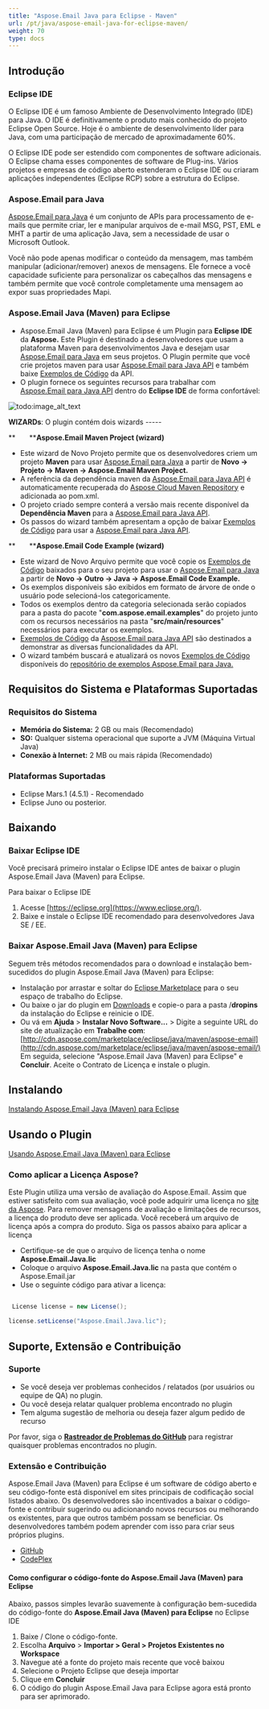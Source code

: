 ```yaml
---
title: "Aspose.Email Java para Eclipse - Maven"
url: /pt/java/aspose-email-java-for-eclipse-maven/
weight: 70
type: docs
---
```


## **Introdução**
### **Eclipse IDE**
O Eclipse IDE é um famoso Ambiente de Desenvolvimento Integrado (IDE) para Java. O IDE é definitivamente o produto mais conhecido do projeto Eclipse Open Source. Hoje é o ambiente de desenvolvimento líder para Java, com uma participação de mercado de aproximadamente 60%.

O Eclipse IDE pode ser estendido com componentes de software adicionais. O Eclipse chama esses componentes de software de Plug-ins. Vários projetos e empresas de código aberto estenderam o Eclipse IDE ou criaram aplicações independentes (Eclipse RCP) sobre a estrutura do Eclipse.
### **Aspose.Email para Java**
[Aspose.Email para Java](http://www.aspose.com/java/email-component.aspx) é um conjunto de APIs para processamento de e-mails que permite criar, ler e manipular arquivos de e-mail MSG, PST, EML e MHT a partir de uma aplicação Java, sem a necessidade de usar o Microsoft Outlook.

Você não pode apenas modificar o conteúdo da mensagem, mas também manipular (adicionar/remover) anexos de mensagens. Ele fornece a você capacidade suficiente para personalizar os cabeçalhos das mensagens e também permite que você controle completamente uma mensagem ao expor suas propriedades Mapi.
### **Aspose.Email Java (Maven) para Eclipse**
- Aspose.Email Java (Maven) para Eclipse é um Plugin para **Eclipse IDE** da **Aspose.** Este Plugin é destinado a desenvolvedores que usam a plataforma Maven para desenvolvimentos Java e desejam usar [Aspose.Email para Java](http://www.aspose.com/java/email-component.aspx) em seus projetos. O Plugin permite que você crie projetos maven para usar [Aspose.Email para Java API](http://www.aspose.com/java/email-component.aspx) e também baixe [Exemplos de Código](https://github.com/aspose-email/Aspose.Email-for-Java/tree/master/Examples) da API.
- O plugin fornece os seguintes recursos para trabalhar com [Aspose.Email para Java API](http://www.aspose.com/java/email-component.aspx) dentro do **Eclipse IDE** de forma confortável:

![todo:image_alt_text](https://i.imgur.com/KWKGljg.png)

**WIZARDs**:
O plugin contém dois wizards -----

**       ****Aspose.Email Maven Project (wizard)**

- Este wizard de Novo Projeto permite que os desenvolvedores criem um projeto **Maven** para usar [Aspose.Email para Java](http://www.aspose.com/java/email-component.aspx) a partir de **Novo -> Projeto -> Maven -> Aspose.Email Maven Project.**
- A referência da dependência maven da [Aspose.Email para Java API](http://www.aspose.com/java/email-component.aspx) é automaticamente recuperada do [Aspose Cloud Maven Repository](https://repository.aspose.com/webapp/#/artifacts/browse/tree/General/repo) e adicionada ao pom.xml.
- O projeto criado sempre conterá a versão mais recente disponível da **Dependência Maven** para a [Aspose.Email para Java API](http://www.aspose.com/java/email-component.aspx).
- Os passos do wizard também apresentam a opção de baixar [Exemplos de Código](https://github.com/aspose-email/Aspose.Email-for-Java/tree/master/Examples) para usar a [Aspose.Email para Java API](http://www.aspose.com/java/email-component.aspx).

**       ****Aspose.Email Code Example (wizard)**

- Este wizard de Novo Arquivo permite que você copie os [Exemplos de Código](https://github.com/aspose-email/Aspose.Email-for-Java/tree/master/Examples) baixados para o seu projeto para usar o [Aspose.Email para Java](http://www.aspose.com/java/email-component.aspx) a partir de **Novo -> Outro -> Java -> Aspose.Email Code Example.**
- Os exemplos disponíveis são exibidos em formato de árvore de onde o usuário pode selecioná-los categoricamente.
- Todos os exemplos dentro da categoria selecionada serão copiados para a pasta do pacote "**com.aspose.email.examples**" do projeto junto com os recursos necessários na pasta "**src/main/resources**" necessários para executar os exemplos.
- [Exemplos de Código](https://github.com/aspose-email/Aspose.Email-for-Java/tree/master/Examples) da [Aspose.Email para Java API](http://www.aspose.com/java/email-component.aspx) são destinados a demonstrar as diversas funcionalidades da API.
- O wizard também buscará e atualizará os novos [Exemplos de Código](https://github.com/aspose-email/Aspose.Email-for-Java/tree/master/Examples) disponíveis do [repositório de exemplos Aspose.Email para Java.](https://github.com/aspose-email/Aspose.Email-for-Java/tree/master/Examples)
## **Requisitos do Sistema e Plataformas Suportadas**
### **Requisitos do Sistema**
- **Memória do Sistema:** 2 GB ou mais (Recomendado)
- **SO:** Qualquer sistema operacional que suporte a JVM (Máquina Virtual Java)
- **Conexão à Internet:** 2 MB ou mais rápida (Recomendado)
### **Plataformas Suportadas**
- Eclipse Mars.1 (4.5.1) - Recomendado
- Eclipse Juno ou posterior.
## **Baixando**
### **Baixar Eclipse IDE**
Você precisará primeiro instalar o Eclipse IDE antes de baixar o plugin Aspose.Email Java (Maven) para Eclipse.

Para baixar o Eclipse IDE

1. Acesse [https://eclipse.org](https://www.eclipse.org/).
1. Baixe e instale o Eclipse IDE recomendado para desenvolvedores Java SE / EE.
### **Baixar Aspose.Email Java (Maven) para Eclipse**
Seguem três métodos recomendados para o download e instalação bem-sucedidos do plugin Aspose.Email Java (Maven) para Eclipse:

- Instalação por arrastar e soltar do [Eclipse Marketplace](https://marketplace.eclipse.org/content/asposeemail-java-maven-eclipse) para o seu espaço de trabalho do Eclipse.
- Ou baixe o jar do plugin em [Downloads](https://archive.codeplex.com/?p=asposeemailjavaeclipse) e copie-o para a pasta /**dropins** da instalação do Eclipse e reinicie o IDE.
- Ou vá em **Ajuda** > **Instalar Novo Software...** > Digite a seguinte URL do site de atualização em **Trabalhe com**:
  [http://cdn.aspose.com/marketplace/eclipse/java/maven/aspose-email](http://cdn.aspose.com/marketplace/eclipse/java/maven/aspose-email/)
  Em seguida, selecione "Aspose.Email Java (Maven) para Eclipse" e **Concluir**. Aceite o Contrato de Licença e instale o plugin.
## **Instalando**
[Instalando Aspose.Email Java (Maven) para Eclipse](/email/java/installing-and-using-aspose-email-java-for-eclipse-maven/#installing)
## **Usando o Plugin**
[Usando Aspose.Email Java (Maven) para Eclipse](/email/java/installing-and-using-aspose-email-java-for-eclipse-maven/#using)
### **Como aplicar a Licença Aspose?**
Este Plugin utiliza uma versão de avaliação do Aspose.Email. Assim que estiver satisfeito com sua avaliação, você pode adquirir uma licença no [site da Aspose](https://id.containerize.com/login?signin=94ff6283d771e76855c0be7cb06a1ff5).
Para remover mensagens de avaliação e limitações de recursos, a licença do produto deve ser aplicada. Você receberá um arquivo de licença após a compra do produto. Siga os passos abaixo para aplicar a licença

- Certifique-se de que o arquivo de licença tenha o nome **Aspose.Email.Java.lic**
- Coloque o arquivo **Aspose.Email.Java.lic** na pasta que contém o Aspose.Email.jar
- Use o seguinte código para ativar a licença: 

``` java

 License license = new License();

license.setLicense("Aspose.Email.Java.lic");

```
## **Suporte, Extensão e Contribuição**
### **Suporte**
- Se você deseja ver problemas conhecidos / relatados (por usuários ou equipe de QA) no plugin.
- Ou você deseja relatar qualquer problema encontrado no plugin
- Tem alguma sugestão de melhoria ou deseja fazer algum pedido de recurso

Por favor, siga o [**Rastreador de Problemas do GitHub**](https://github.com/aspose-email/Aspose.Email-for-Java/issues) para registrar quaisquer problemas encontrados no plugin.
### **Extensão e Contribuição**
Aspose.Email Java (Maven) para Eclipse é um software de código aberto e seu código-fonte está disponível em sites principais de codificação social listados abaixo. Os desenvolvedores são incentivados a baixar o código-fonte e contribuir sugerindo ou adicionando novos recursos ou melhorando os existentes, para que outros também possam se beneficiar. Os desenvolvedores também podem aprender com isso para criar seus próprios plugins.

- [GitHub](https://github.com/aspose-email/Aspose.Email-for-Java/tree/master/Plugins/Aspose.Email%20Java%20\(Maven\)%20for%20Eclipse)
- [CodePlex](https://archive.codeplex.com/?p=asposeemailjavaeclipse)
#### **Como configurar o código-fonte do Aspose.Email Java (Maven) para Eclipse**
Abaixo, passos simples levarão suavemente à configuração bem-sucedida do código-fonte do **Aspose.Email Java (Maven) para Eclipse** no Eclipse IDE

1. Baixe / Clone o código-fonte.
1. Escolha **Arquivo** > **Importar > Geral > Projetos Existentes no Workspace**
1. Navegue até a fonte do projeto mais recente que você baixou
1. Selecione o Projeto Eclipse que deseja importar
1. Clique em **Concluir**
1. O código do plugin Aspose.Email Java para Eclipse agora está pronto para ser aprimorado.
